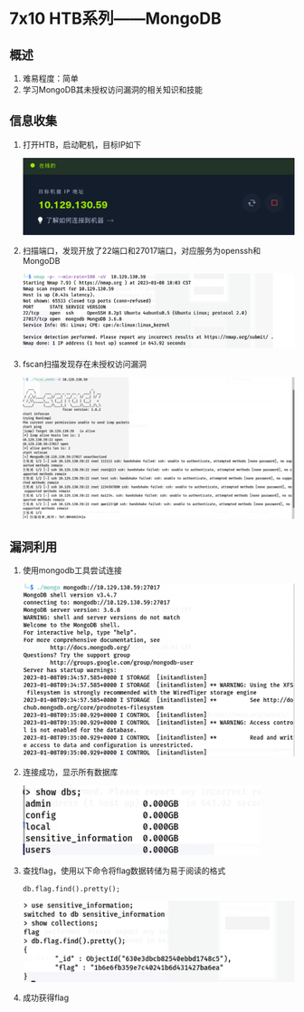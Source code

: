 # 7x10 HTB系列——MongoDB

## 概述

1. 难易程度：简单
2. 学习MongoDB其未授权访问漏洞的相关知识和技能

## 信息收集

1. 打开HTB，启动靶机，目标IP如下

   ![1.png](img/HTB/MongoDB/1.png)

2. 扫描端口，发现开放了22端口和27017端口，对应服务为openssh和MongoDB

   ![2.png](img/HTB/MongoDB/2.png)

3. fscan扫描发现存在未授权访问漏洞

   ![3.png](img/HTB/MongoDB/3.png)


## 漏洞利用

1. 使用mongodb工具尝试连接

   ![4.png](img/HTB/MongoDB/4.png)

2. 连接成功，显示所有数据库

   ![5.png](img/HTB/MongoDB/5.png)

3. 查找flag，使用以下命令将flag数据转储为易于阅读的格式

   ```mongodb
   db.flag.find().pretty();
   ```

   ![6.png](img/HTB/MongoDB/6.png)

4. 成功获得flag
